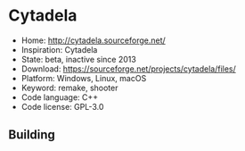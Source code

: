 # Cytadela

- Home: http://cytadela.sourceforge.net/
- Inspiration: Cytadela
- State: beta, inactive since 2013
- Download: https://sourceforge.net/projects/cytadela/files/
- Platform: Windows, Linux, macOS
- Keyword: remake, shooter
- Code language: C++
- Code license: GPL-3.0

## Building
